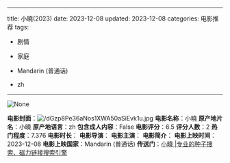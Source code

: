 
---
title: 小曉(2023)
date: 2023-12-08
updated: 2023-12-08
categories: 电影推荐
tags:

- 剧情
- 家庭

- Mandarin (普通话)
- zh
---

<img src="https://image.tmdb.org/t/p/originalNone" alt="None" title="None">

**电影封面**：<img src="https://image.tmdb.org/t/p/w200/dGzp8Pe36aNos1XWA50aSiEvk1u.jpg" alt="/dGzp8Pe36aNos1XWA50aSiEvk1u.jpg" title="/dGzp8Pe36aNos1XWA50aSiEvk1u.jpg">
**电影名称**：小曉
**原产地片名**：小曉
**原产地语言**：zh
**包含成人内容**：False
**电影评分**：6.5
**评分人数**：2
**热门程度**：7.376
**电影时长**：
**电影导演**：
**电影主演**：
**电影简介**：
**电影上映时间**：2023-12-08
**电影上映国家**：Mandarin (普通话)
**传送门**：[小曉 |专业的种子搜索、磁力链接搜索引擎](https://movie.amd794.com:2083/?search=%E5%B0%8F%E6%9B%89&ordering=&mode=match_phrase&page_size=10&page=1)

